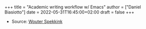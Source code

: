 +++
title = "Academic writing workflow w/ Emacs"
author = ["Daniel Biasiotto"]
date = 2022-05-31T16:45:00+02:00
draft = false
+++

-   Source: [Wouter Spekkink](http://www.wouterspekkink.org/academia/writing/tool/doom-emacs/2021/02/27/writing-academic-papers-with-org-mode.html)